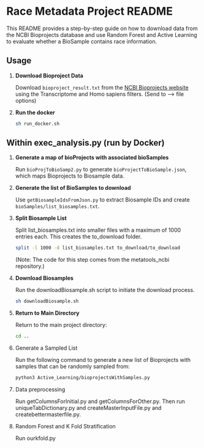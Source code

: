 # Race Metadata Project README

This README provides a step-by-step guide on how to download data from the NCBI Bioprojects database and use Random Forest and Active Learning to evaluate whether a BioSample contains race information. 

## Usage

1. **Download Bioproject Data**

   Download `bioproject_result.txt` from the [NCBI Bioprojects website](https://www.ncbi.nlm.nih.gov/bioproject/) using the Transcriptome and Homo sapiens filters. (Send to --> file options)
2. **Run the docker**

    ```bash
    sh run_docker.sh
    ```

## Within exec_analysis.py (run by Docker)

1. **Generate a map of bioProjects with associated bioSamples**

   Run `bioProjToBioSamp2.py` to generate `bioProjectToBioSample.json`, which maps Bioprojects to Biosample data.

2. **Generate the list of BioSamples to download**

   Use `getBiosampleIdsFromJson.py` to extract Biosample IDs and create `bioSamples/list_biosamples.txt`.

3. **Split Biosample List**
    
    Split list_biosamples.txt into smaller files with a maximum of 1000 entries each. This creates the to_download folder.
    ```bash
    split -l 1000 -d list_biosamples.txt to_download/to_download
    ```
    (Note: The code for this step comes from the metatools_ncbi repository.)

4. **Download Biosamples**

    Run the downloadBiosample.sh script to initiate the download process.
    ```bash
    sh downloadBiosample.sh
    ```
5. **Return to Main Directory**

    Return to the main project directory:

    ```bash
    cd ..
    ```
6. Generate a Sampled List

    Run the following command to generate a new list of Bioprojects with samples that can be randomly sampled from:

    ```bash
    python3 Active_Learning/bioprojectsWithSamples.py
    ```
7. Data preprocessing

    Run getColumnsForInitial.py and getColumnsForOther.py. Then run uniqueTabDictionary.py and createMasterInputFile.py and createbettermasterfile.py. 
8. Random Forest and K Fold Stratification

    Run ourkfold.py